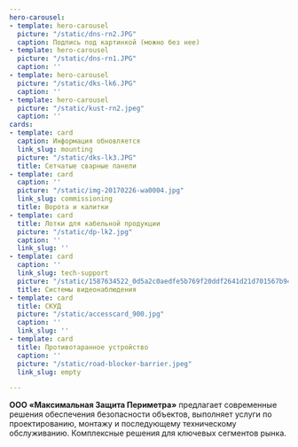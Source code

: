 ```yaml
---
hero-carousel:
- template: hero-carousel
  picture: "/static/dns-rn2.JPG"
  caption: Подпись под картинкой (можно без нее)
- template: hero-carousel
  picture: "/static/dns-rn1.JPG"
  caption: ''
- template: hero-carousel
  picture: "/static/dks-lk6.JPG"
  caption: ''
- template: hero-carousel
  picture: "/static/kust-rn2.jpeg"
  caption: ''
cards:
- template: card
  caption: Информация обновляется
  link_slug: mounting
  picture: "/static/dks-lk3.JPG"
  title: Сетчатые сварные панели
- template: card
  caption: ''
  picture: "/static/img-20170226-wa0004.jpg"
  link_slug: commissioning
  title: Ворота и калитки
- template: card
  title: Лотки для кабельной продукции
  picture: "/static/dp-lk2.jpg"
  caption: ''
  link_slug: ''
- template: card
  caption: ''
  link_slug: tech-support
  picture: "/static/1587634522_0d5a2c0aedfe5b769f20ddf2641d21d701567b94_727.jpg"
  title: Системы видеонаблюдения
- template: card
  title: СКУД
  picture: "/static/accesscard_900.jpg"
  caption: ''
  link_slug: ''
- template: card
  title: Противотаранное устройство
  caption: ''
  picture: "/static/road-blocker-barrier.jpeg"
  link_slug: empty

---
```

**ООО «Максимальная Защита Периметра»** предлагает современные решения обеспечения безопасности объектов, выполняет услуги по проектированию, монтажу и последующему техническому обслуживанию. Комплексные решения для ключевых сегментов рынка.